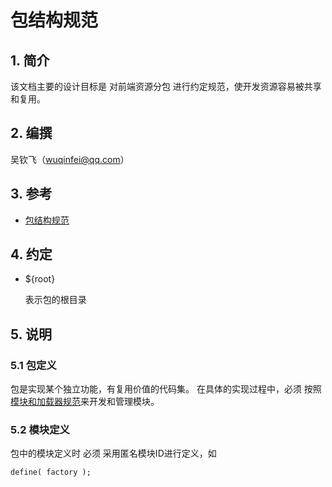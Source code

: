 # 包结构规范

## 1. 简介

该文档主要的设计目标是 对前端资源分包 进行约定规范，使开发资源容易被共享和复用。

## 2. 编撰

吴钦飞（wuqinfei@qq.com）

## 3. 参考

* [包结构规范](https://github.com/ecomfe/spec/blob/master/package.md)

## 4. 约定

* ${root}

    表示包的根目录

## 5. 说明

### 5.1 包定义

包是实现某个独立功能，有复用价值的代码集。
在具体的实现过程中，必须 按照[模块和加载器规范](http://www.baidu.com)来开发和管理模块。

### 5.2 模块定义

包中的模块定义时 必须 采用匿名模块ID进行定义，如

    define( factory );


   
